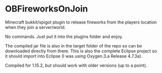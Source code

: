 # OBFireworksOnJoin

Minecraft bukkit/spigot plugin to release fireworks from the players location when they join a server/world.

No commands. Just put it into the plugins folder and enjoy.

The compiled jar file is also in the target folder of the repo so can be downloaded directly from there. This is also the complete Eclipse project so it should import into Eclipse (I was using Oxygen.3.a Release 4.7.3a).

Compiled for 1.15.2, but should work with older versions (up to a point).
